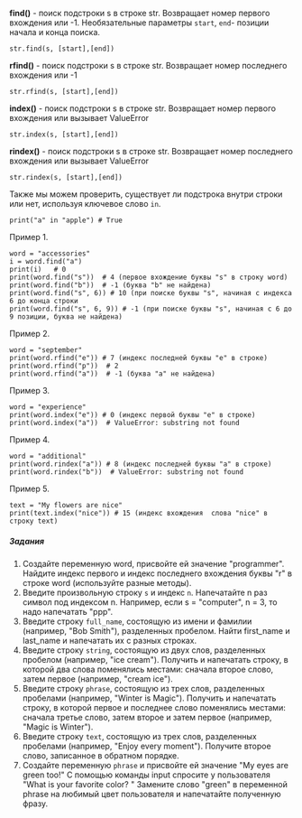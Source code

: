 **find()** - поиск подстроки s в строке str. Возвращает номер первого вхождения или -1. Необязательные параметры `start`, `end`- позиции начала и конца поиска.
```
str.find(s, [start],[end])
```
**rfind()** - поиск подстроки s в строке str. Возвращает номер последнего вхождения или -1
```
str.rfind(s, [start],[end])
```
**index()** - поиск подстроки s в строке str. Возвращает номер первого вхождения или вызывает ValueError
```
str.index(s, [start],[end])
```
**rindex()** - поиск подстроки  s в строке str. Возвращает номер последнего вхождения или вызывает ValueError
```
str.rindex(s, [start],[end])
```
Также мы можем проверить, существует ли подстрока внутри строки или нет, используя ключевое слово `in`. 
```
print("a" in "apple") # True
```
Пример 1. 
```
word = "accessories"
i = word.find("a")
print(i)   # 0
print(word.find("s"))  # 4 (первое вхождение буквы "s" в строку word)
print(word.find("b"))  # -1 (буква "b" не найдена)
print(word.find("s", 6)) # 10 (при поиске буквы "s", начиная с индекса 6 до конца строки
print(word.find("s", 6, 9)) # -1 (при поиске буквы "s", начиная с 6 до 9 позиции, буква не найдена)
```

Пример 2. 
```
word = "september"
print(word.rfind("e")) # 7 (индекс последней буквы "e" в строке)
print(word.rfind("p"))  # 2 
print(word.rfind("a"))  # -1 (буква "a" не найдена)
```

Пример 3. 
```
word = "experience"
print(word.index("e")) # 0 (индекс первой буквы "e" в строке)
print(word.index("a"))  # ValueError: substring not found
```

Пример 4. 
```
word = "additional"
print(word.rindex("a")) # 8 (индекс последней буквы "a" в строке)
print(word.rindex("b"))  # ValueError: substring not found
```
Пример 5. 
```
text = "My flowers are nice"
print(text.index("nice")) # 15 (индекс вхождения  слова "nice" в строку text)
```
##### Задания
1. Создайте переменную word, присвойте ей значение "programmer". Найдите индекс первого и индекс последнего вхождения буквы "r" в строке word (используйте разные методы). 
1. Введите произвольную строку `s` и индекс `n`. Напечатайте n раз символ под индексом n. Например, если s = "computer", n = 3, то надо напечатать "ppp". 
1. Введите строку `full_name`, состоящую из имени и фамилии (например, "Bob Smith"), разделенных пробелом. Найти first_name и last_name и напечатать их с разных строках. 
1. Введите строку `string`, состоящую из двух слов, разделенных пробелом (например, "ice cream"). Получить и напечатать строку, в которой два слова поменялись местами: сначала второе слово, затем первое (например, "cream ice").
1. Введите строку `phrase`, состоящую из трех слов, разделенных пробелами (например, "Winter is Magic"). Получить и напечатать строку, в которой первое и последнее слово поменялись местами: сначала третье слово, затем второе и затем первое (например, "Magic is Winter").
1. Введите строку `text`, состоящую из трех слов, разделенных пробелами (например, "Enjoy every moment"). Получите второе слово, записанное в обратном порядке.
1. Создайте переменную `phrase` и присвойте ей значение "My eyes are green too!"
С помощью команды input спросите у пользователя "What is your favorite color? "
Замените слово "green" в переменной phrase на любимый цвет пользователя и напечатайте полученную фразу.

